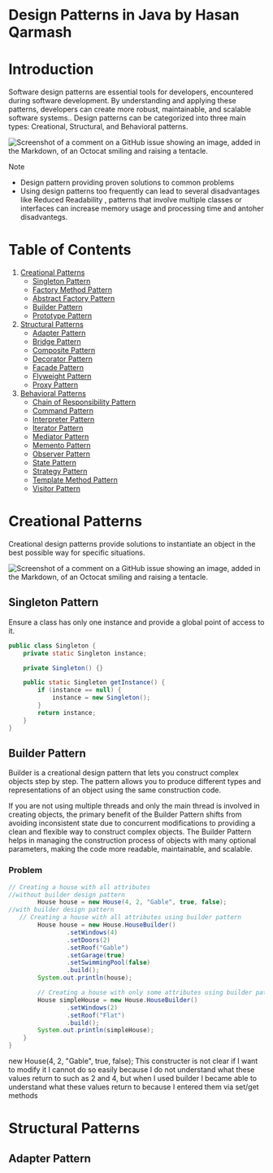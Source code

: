 # Design Patterns in Java by Hasan Qarmash

# Introduction
Software design patterns are essential tools for developers, encountered during software development.
By understanding and applying these patterns, developers can create more robust, maintainable, and scalable software systems.. Design patterns can be categorized into three main types: Creational, Structural, and Behavioral patterns.



![Screenshot of a comment on a GitHub issue showing an image, added in the Markdown, of an Octocat smiling and raising a tentacle.](https://s3.amazonaws.com/media-p.slid.es/uploads/2772005/images/11497649/pasted-from-clipboard.png)

> [!NOTE]
> - Design pattern providing proven solutions to common problems
> - Using design patterns too frequently can lead to several disadvantages like  Reduced Readability ,  patterns that involve multiple classes or interfaces can increase memory usage and processing time and antoher disadvantegs.

# Table of Contents
1. [Creational Patterns](#creational-patterns)
    - [Singleton Pattern](#singleton-pattern)
    - [Factory Method Pattern](#factory-method-pattern)
    - [Abstract Factory Pattern](#abstract-factory-pattern)
    - [Builder Pattern](#builder-pattern)
    - [Prototype Pattern](#prototype-pattern)
2. [Structural Patterns](#structural-patterns)
    - [Adapter Pattern](#adapter-pattern)
    - [Bridge Pattern](#bridge-pattern)
    - [Composite Pattern](#composite-pattern)
    - [Decorator Pattern](#decorator-pattern)
    - [Facade Pattern](#facade-pattern)
    - [Flyweight Pattern](#flyweight-pattern)
    - [Proxy Pattern](#proxy-pattern)
3. [Behavioral Patterns](#behavioral-patterns)
    - [Chain of Responsibility Pattern](#chain-of-responsibility-pattern)
    - [Command Pattern](#command-pattern)
    - [Interpreter Pattern](#interpreter-pattern)
    - [Iterator Pattern](#iterator-pattern)
    - [Mediator Pattern](#mediator-pattern)
    - [Memento Pattern](#memento-pattern)
    - [Observer Pattern](#observer-pattern)
    - [State Pattern](#state-pattern)
    - [Strategy Pattern](#strategy-pattern)
    - [Template Method Pattern](#template-method-pattern)
    - [Visitor Pattern](#visitor-pattern)

# Creational Patterns
Creational design patterns provide solutions to instantiate an object in the best possible way for specific situations.

![Screenshot of a comment on a GitHub issue showing an image, added in the Markdown, of an Octocat smiling and raising a tentacle.](https://s3.amazonaws.com/media-p.slid.es/uploads/2772005/images/11497754/pasted-from-clipboard.png)

## Singleton Pattern
Ensure a class has only one instance and provide a global point of access to it.
```java
public class Singleton {
    private static Singleton instance;

    private Singleton() {}

    public static Singleton getInstance() {
        if (instance == null) {
            instance = new Singleton();
        }
        return instance;
    }
}
```
## Builder Pattern 
Builder is a creational design pattern that lets you construct complex objects step by step. The pattern allows you to produce different types and representations of an object using the same construction code.

If you are not using multiple threads and only the main thread is involved in creating objects, the primary benefit of the Builder Pattern shifts from avoiding inconsistent state due to concurrent modifications to providing a clean and flexible way to construct complex objects. The Builder Pattern helps in managing the construction process of objects with many optional parameters, making the code more readable, maintainable, and scalable.
### Problem  
``` java 
// Creating a house with all attributes
//without builder design pattern
        House house = new House(4, 2, "Gable", true, false);
//with builder design pattern
   // Creating a house with all attributes using builder pattern
        House house = new House.HouseBuilder()
                .setWindows(4)
                .setDoors(2)
                .setRoof("Gable")
                .setGarage(true)
                .setSwimmingPool(false)
                .build();
        System.out.println(house);

        // Creating a house with only some attributes using builder pattern
        House simpleHouse = new House.HouseBuilder()
                .setWindows(2)
                .setRoof("Flat")
                .build();
        System.out.println(simpleHouse);
    }
}

```
 new House(4, 2, "Gable", true, false);
 This constructer is not clear if I want to modify it I cannot do so easily because I do not understand what these values ​​return to such as 2 and 4, but when I used builder  I became able to understand what these values ​​return to because I entered them via set/get methods 

 # Structural Patterns 

 ## Adapter Pattern




